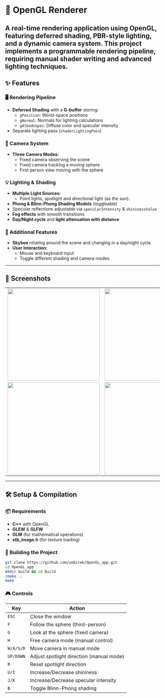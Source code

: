 

# 🌌 OpenGL Renderer

A real-time rendering application using **OpenGL**, featuring **deferred shading**, **PBR-style lighting**, and a dynamic **camera system**. This project implements a programmable rendering pipeline, requiring **manual shader writing** and advanced lighting techniques.
---

## ✨ Features

### 🖥 Rendering Pipeline
- **Deferred Shading** with a **G-buffer** storing:
  - `gPosition`: World-space positions
  - `gNormal`: Normals for lighting calculations
  - `gAlbedoSpec`: Diffuse color and specular intensity
- Separate lighting pass (`shaderLightingPass`)

### 🎥 Camera System
- **Three Camera Modes:**
  - Fixed camera observing the scene
  - Fixed camera tracking a moving sphere
  - First person view moving with the sphere

### 💡 Lighting & Shading
- **Multiple Light Sources:**
  - Point lights, spotlight and directional light (as the sun).
- **Phong & Blinn-Phong Shading Models** (toggleable)
- Specular reflections adjustable via `specularIntensity` & `shininessValue`
- **Fog effects** with smooth transitions
- **Day/Night cycle** and **light attenuation with distance**

### 🌌 Additional Features
- **Skybox** rotating around the scene and changing in a day/night cycle.
- **User Interaction:**
  - Mouse and keyboard input
  - Toggle different shading and camera modes

---

## 📸 Screenshots

<table>
  <tr>
    <td><img src="https://github.com/user-attachments/assets/79b6aed2-5f1f-4b9c-b174-4ebdd8849b75" width="300"></td>
    <td><img src="https://github.com/user-attachments/assets/309d2966-ba6f-4513-b98f-8d77dc3b8c36" width="300"></td>
  </tr>
  <tr>
    <td><img src="https://github.com/user-attachments/assets/fe0b985f-6d61-41ae-8463-bb09beef8b8a" width="300"></td>
    <td><img src="https://github.com/user-attachments/assets/4c67d432-e804-408a-acec-61ad5ddeb564" width="300"></td>
  </tr>
</table>

---

## 🛠 Setup & Compilation

### 📦 Requirements
- **C++** with OpenGL
- **GLEW** & **GLFW**
- **GLM** (for mathematical operations)
- **stb_image.h** (for texture loading)


### 🔧 Building the Project
```bash
git clone https://github.com/uobirek/OpenGL_app.git
cd OpenGL_app
mkdir build && cd build
cmake ..
make
```
### 🎮 Controls

| Key | Action |
|-----|--------|
| `ESC` | Close the window |
| `F` | Follow the sphere (third-person) |
| `G` | Look at the sphere (fixed camera) |
| `H` | Free camera mode (manual control) |
| `W/A/S/D` | Move camera in manual mode |
| `UP/DOWN` | Adjust spotlight direction (manual mode) |
| `R` | Reset spotlight direction |
| `U/I` | Increase/Decrease shininess |
| `J/K` | Increase/Decrease specular intensity |
| `B` | Toggle Blinn-Phong shading |


